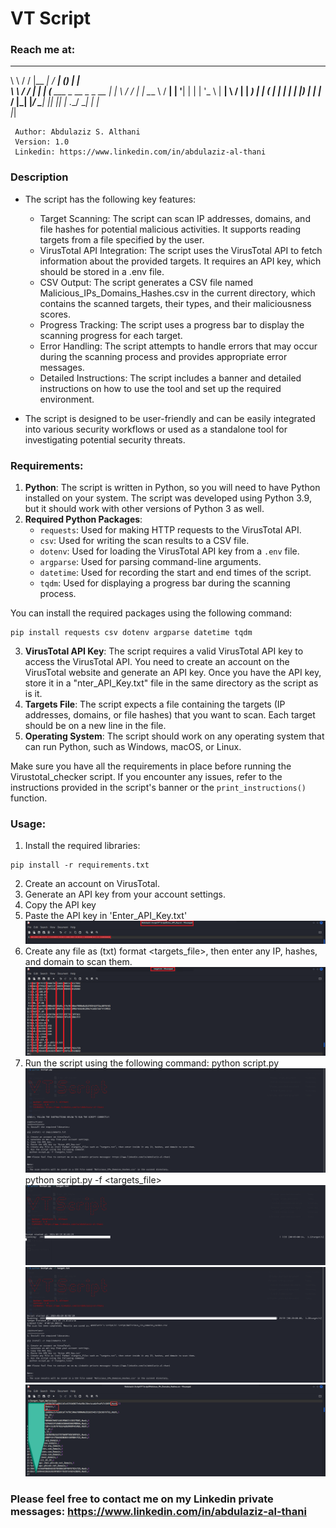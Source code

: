 # VT Script
### Reach me at:

 __      __  _______      _____                 _           _   
 \ \    / / |__   __|    / ____|               (_)         | |  
  \ \  / /     | |      | (___     ___   _ __   _   _ __   | |_ 
   \ \/ /      | |       \___ \   / __| | '__| | | | '_ \  | __|
    \  /       | |       ____) | | (__  | |    | | | |_) | | |_ 
     \/        |_|      |_____/   \___| |_|    |_| | .__/   \__|
                                                   | |          
                                                   |_|          
                                                   
     Author: Abdulaziz S. Althani
     Version: 1.0
     Linkedin: https://www.linkedin.com/in/abdulaziz-al-thani

                                                                           
### Description
* The script has the following key features:

    - Target Scanning: The script can scan IP addresses, domains, and file hashes for potential malicious activities. It supports reading targets from a file specified by the user.
    - VirusTotal API Integration: The script uses the VirusTotal API to fetch information about the provided targets. It requires an API key, which should be stored in a .env file.
    - CSV Output: The script generates a CSV file named Malicious_IPs_Domains_Hashes.csv in the current directory, which contains the scanned targets, their types, and their maliciousness scores.
    - Progress Tracking: The script uses a progress bar to display the scanning progress for each target.
    - Error Handling: The script attempts to handle errors that may occur during the scanning process and provides appropriate error messages.
    - Detailed Instructions: The script includes a banner and detailed instructions on how to use the tool and set up the required environment.

* The script is designed to be user-friendly and can be easily integrated into various security workflows or used as a standalone tool for investigating potential security threats.

### Requirements:
1. **Python**: The script is written in Python, so you will need to have Python installed on your system. The script was developed using Python 3.9, but it should work with other versions of Python 3 as well.
2. **Required Python Packages**:
   - `requests`: Used for making HTTP requests to the VirusTotal API.
   - `csv`: Used for writing the scan results to a CSV file.
   - `dotenv`: Used for loading the VirusTotal API key from a `.env` file.
   - `argparse`: Used for parsing command-line arguments.
   - `datetime`: Used for recording the start and end times of the script.
   - `tqdm`: Used for displaying a progress bar during the scanning process.
   
You can install the required packages using the following command:
```
pip install requests csv dotenv argparse datetime tqdm

```
3. **VirusTotal API Key**: The script requires a valid VirusTotal API key to access the VirusTotal API. You need to create an account on the VirusTotal website and generate an API key. Once you have the API key, store it in a "nter_API_Key.txt" file in the same directory as the script as is it.
4. **Targets File**: The script expects a file containing the targets (IP addresses, domains, or file hashes) that you want to scan. Each target should be on a new line in the file.
5. **Operating System**: The script should work on any operating system that can run Python, such as Windows, macOS, or Linux.

Make sure you have all the requirements in place before running the Virustotal_checker script. If you encounter any issues, refer to the instructions provided in the script's banner or the `print_instructions()` function.
### Usage:
1. Install the required libraries:
```
pip install -r requirements.txt

```
2. Create an account on VirusTotal.
3. Generate an API key from your account settings.
4. Copy the API key
5. Paste the API key in 'Enter_API_Key.txt'
![Enter_API_Key.txt.png](Enter_API_Key.txt.png)
7. Create any file as (txt) format <targets_file>, then enter any IP, hashes, and domain to scan them.
![target.txt.png](target.txt.png)
9. Run the script using the following command:
  python script.py
![Script.txt.png](Script.txt.png)
 python script.py -f <targets_file>
![running.png](running.png)
![finish.png](finish.png)
![Malicious_IPs_Domain.csv.png](Malicious_IPs_Domain.csv.png)
### Please feel free to contact me on my Linkedin private messages: https://www.linkedin.com/in/abdulaziz-al-thani
